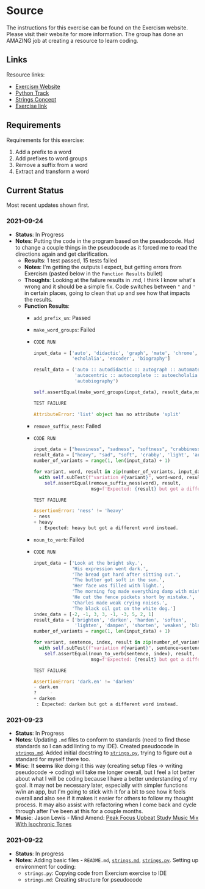 # Source

The instructions for this exercise can be found on the Exercism website. Please visit their website for more information. The group has done an AMAZING job at creating a resource to learn coding.

## Links

Resource links:

- [Exercism Website](https://exercism.org/)
- [Python Track](https://exercism.org/tracks/python)
- [Strings Concept](https://exercism.org/tracks/python/concepts/strings)
- [Exercise link](https://exercism.org/tracks/python/exercises/little-sisters-vocab)

## Requirements

Requirements for this exercise:

1. Add a prefix to a word
2. Add prefixes to word groups
3. Remove a suffix from a word
4. Extract and transform a word

## Current Status

Most recent updates shown first.

### 2021-09-24

- **Status**: In Progress
- **Notes**: Putting the code in the program based on the pseudocode. Had to change a couple things in the pseudocode as it forced me to read the directions again and get clarification.
  - **Results**: 1 test passed, 15 tests failed
  - **Notes**: I'm getting the outputs I expect, but getting errors from Exercism (pasted below in the `Function Results` bullet)
  - **Thoughts**: Looking at the failure results in .md, I think I know what's wrong and it should be a simple fix. Code switches between `"` and `'` in certain places, going to clean that up and see how that impacts the results.
  - **Function Results**:
    - `add_prefix_un`: Passed
    - `make_word_groups`: Failed

    - ```python
      CODE RUN

      input_data = ['auto', 'didactic', 'graph', 'mate', 'chrome', 'centric', 'complete',
                    'echolalia', 'encoder', 'biography']
      
      result_data = ('auto :: autodidactic :: autograph :: automate :: autochrome :: '
                     'autocentric :: autocomplete :: autoecholalia :: autoencoder :: '
                     'autobiography')

      self.assertEqual(make_word_groups(input_data), result_data,msg=f'Expected {result_data} but got something else instead.')
      
      TEST FAILURE

      AttributeError: 'list' object has no attribute 'split'
      ```

    - `remove_suffix_ness`: Failed

    - ```python
      CODE RUN
      
      input_data = ["heaviness", "sadness", "softness", "crabbiness", "lightness", "artiness", "edginess"]
      result_data = ["heavy", "sad", "soft", 'crabby', 'light', 'arty', 'edgy']
      number_of_variants = range(1, len(input_data) + 1)
      
      for variant, word, result in zip(number_of_variants, input_data, result_data):
        with self.subTest(f"variation #{variant}", word=word, result=result):
          self.assertEqual(remove_suffix_ness(word), result,
                           msg=f'Expected: {result} but got a different word instead.')
      
      TEST FAILURE
      
      AssertionError: 'ness' != 'heavy'
      - ness
      + heavy
        : Expected: heavy but got a different word instead.
      ```

    - `noun_to_verb`: Failed

    - ```python
      CODE RUN
      
      input_data = ['Look at the bright sky.',
                    'His expression went dark.',
                    'The bread got hard after sitting out.',
                    'The butter got soft in the sun.',
                    'Her face was filled with light.',
                    'The morning fog made everything damp with mist.',
                    'He cut the fence pickets short by mistake.',
                    'Charles made weak crying noises.',
                    'The black oil got on the white dog.']
      index_data = [-2, -1, 3, 3, -1, -3, 5, 2, 1]
      result_data = ['brighten', 'darken', 'harden', 'soften',
                     'lighten', 'dampen', 'shorten', 'weaken', 'blacken']
      number_of_variants = range(1, len(input_data) + 1)
      
      for variant, sentence, index, result in zip(number_of_variants, input_data, index_data, result_data):
        with self.subTest(f"variation #{variant}", sentence=sentence, index=index, result=result):
          self.assertEqual(noun_to_verb(sentence, index), result,
                           msg=f'Expected: {result} but got a different word instead.')
      
      TEST FAILURE
      
      AssertionError: 'dark.en' != 'darken'
      - dark.en
      ?     -
      + darken
       : Expected: darken but got a different word instead.
      ```

### 2021-09-23

- **Status**: In Progress
- **Notes**: Updating `.md` files to conform to standards (need to find those standards so I can add linting to my IDE). Created pseudocode in [`strings.md`](strings.md). Added initial docstring to [`strings.py`](strings.py), trying to figure out a standard for myself there too.
- **Misc**: It **seems** like doing it this way (creating setup files -> writing pseudocode -> coding) will take me longer overall, but I feel a lot better about what I will be coding because I have a better understanding of my goal. It may not be necessary later, especially with simpler functions w/in an app, but I'm going to stick with it for a bit to see how it feels overall and also see if it makes it easier for others to follow my thought process. It may also assist with refactoring when I come back and cycle through after I've been at this for a couple months.
- **Music**: Jason Lewis - Mind Amend: [Peak Focus Upbeat Study Music Mix With Isochronic Tones](https://www.youtube.com/watch?v=ZCq1FPGi8lU)

### 2021-09-22

- **Status**: In progress
- **Notes**: Adding basic files - `README.md`, [`strings.md`](strings.md), [`strings.py`](strings.py). Setting up environment for coding:
  - `strings.py`: Copying code from Exercism exercise to IDE
  - `strings.md`: Creating structure for pseudocode
